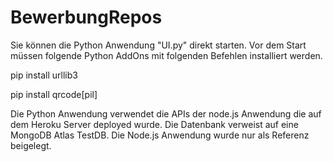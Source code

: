 # BewerbungRepos

Sie können die Python Anwendung "UI.py" direkt starten. 
Vor dem Start müssen folgende Python AddOns mit folgenden Befehlen installiert werden.

pip install urllib3

pip install qrcode[pil]

Die Python Anwendung verwendet die APIs der node.js Anwendung die auf dem Heroku Server deployed wurde.
Die Datenbank verweist auf eine MongoDB Atlas TestDB.
Die Node.js Anwendung wurde nur als Referenz beigelegt.
